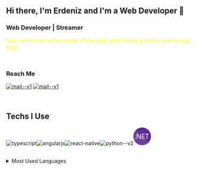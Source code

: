 ## Hi there, I'm Erdeniz and I'm a Web Developer 👋

### Web Developer | Streamer

<font color="yellow">You can find me at the middle of the night while drinking coffee and fixing js bugs</font>

<br/>

### Reach Me

[<img width="48" height="48" src="https://img.icons8.com/fluency/48/mail--v1.png" alt="mail--v1"/>][mail]
[<img width="48" height="48" src="https://img.icons8.com/fluency/48/linkedin.png" alt="mail--v1"/>][linkedin]

<br/>

## Techs I Use

<img width="48" height="48" src="https://img.icons8.com/color/48/typescript.png" alt="typescript"/><img width="48" height="48" src="https://img.icons8.com/color/48/angularjs.png" alt="angularjs"/><img width="48" height="48" src="https://img.icons8.com/color/48/react-native.png" alt="react-native"/><img width="48" height="48" src="https://img.icons8.com/color/48/python--v2.png" alt="python--v2"/><img height="48" width="48" src="https://raw.githubusercontent.com/github/explore/80688e429a7d4ef2fca1e82350fe8e3517d3494d/topics/dotnet/dotnet.png">
<br/>
<br/>

<details>
    <summary>Most Used Languages</summary>
    <img src="https://github-readme-stats.vercel.app/api/top-langs/?username=erdenizkorkmaz&layout=compact">
</details>

<br/>
<br/>


[mail]: mailto:erdeniz@dakik.co.uk
[linkedin]: https://www.linkedin.com/in/erdenizkorkmaz/



